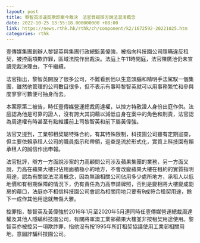 ```yaml
---
layout: post
title: 黎智英涉違契欺詐案今裁決　法官質疑辯方說法混淆概念
date: 2022-10-25 13:55:18.000000000 +08:00
link: https://news.rthk.hk/rthk/ch/component/k2/1672592-20221025.htm
categories: rthk
---
```


壹傳媒集團創辦人黎智英與集團行政總監黃偉強，被指向科技園公司隱瞞違反租契，被控兩項欺詐罪，區域法院作出裁決。法庭上午11時開庭，法官陳廣池仍未宣讀完裁決理由，下午繼續。

法官指出，黎智英開設了很多公司，不難看到他以生意頭腦和精明手法駕馭一個集團，雖然他管理的公司數目很多，但不表示有事時黎智英就可以用事務繁忙和參與度寥寥可數便可抽身而去。

本案原第二被告，時任壹傳媒營運總裁周達權，以控方特赦證人身份出庭作供。法庭認為他是可靠的證人，沒有誇大其詞藉以減低自身在案中的角色和刑責，法官認為周達權有時甚至有點維護前上司黎智英和前下屬黃偉強。

法官又提到，工業邨租契屬特殊合約，有其特殊限制，科技園公司雖有定期巡查，但主要依賴承租人公司的職員指示和帶領，巡查是流於形式化，實質上科技園有賴承租人的誠信作出申報。

法官批評，辯方一方面說涉案的力高顧問公司涉及蘋果集團的業務，另一方面又說，力高在蘋果大樓只佔用面積極小的地方，不會改變蘋果大樓在租約的實質指明用途，認為有關說法混淆概念，因為無論相關公司佔用多少處所地方，承租人以低地價和有租期保障的情況下，仍有責任為力高申請牌照，否則是變相將大樓變成劏房的藉口，法庭亦不相信科技園公司會認為相關用地只要有9成符合租契用途，餘下一成作其他用途就無傷大雅。
 
控罪指，黎智英及黃偉強於2016年1月至2020年5月連同時任壹傳媒營運總裁周達權及其他人隱瞞科技園公司，有關將軍澳工業邨蘋果大樓並非按租契用途使用。黎智英亦被控另一項欺詐罪，指他沒有按1995年所訂租契協議使用工業邨相關用地，意圖詐騙科技園公司。

